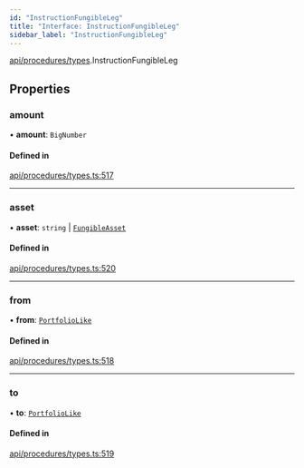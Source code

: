 ```yaml
---
id: "InstructionFungibleLeg"
title: "Interface: InstructionFungibleLeg"
sidebar_label: "InstructionFungibleLeg"
---
```


[api/procedures/types](../../../../../modules/API/Procedures/Types/Types.md).InstructionFungibleLeg

## Properties

### amount

• **amount**: `BigNumber`

#### Defined in

[api/procedures/types.ts:517](https://github.com/PolymeshAssociation/polymesh-sdk/blob/968f8d70c/src/api/procedures/types.ts#L517)

___

### asset

• **asset**: `string` \| [`FungibleAsset`](../../../../../classes/API/Entities/Asset/Fungible/FungibleAsset.md)

#### Defined in

[api/procedures/types.ts:520](https://github.com/PolymeshAssociation/polymesh-sdk/blob/968f8d70c/src/api/procedures/types.ts#L520)

___

### from

• **from**: [`PortfolioLike`](../../../../../modules/Types/Types.md#portfoliolike)

#### Defined in

[api/procedures/types.ts:518](https://github.com/PolymeshAssociation/polymesh-sdk/blob/968f8d70c/src/api/procedures/types.ts#L518)

___

### to

• **to**: [`PortfolioLike`](../../../../../modules/Types/Types.md#portfoliolike)

#### Defined in

[api/procedures/types.ts:519](https://github.com/PolymeshAssociation/polymesh-sdk/blob/968f8d70c/src/api/procedures/types.ts#L519)
